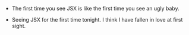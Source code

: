 - The first time you see JSX is like the first time you see an ugly baby.

- Seeing JSX for the first time tonight. I think I have fallen in love at first sight.